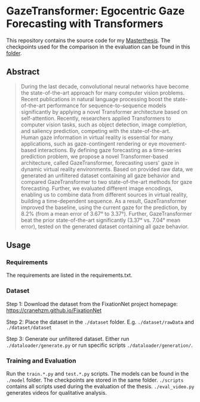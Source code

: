 # GazeTransformer: Egocentric Gaze Forecasting with Transformers
This repository contains the source code for my [Masterthesis](https://drive.google.com/file/d/1HMXRWQW_EImSi00U5RxdOEqee1yyxS6v/view?usp=sharing). The checkpoints used for the comparison in the evaluation can be found in this [folder](https://drive.google.com/drive/folders/10Xq1S9SJA7XwYjRe-4d8AB0d0pNnoMag?usp=sharing).


## Abstract

>During the last decade, convolutional neural networks have become the state-of-the-art approach for many computer vision problems. Recent publications in natural language processing boost the state-of-the-art performance for sequence-to-sequence models significantly by applying a novel Transformer architecture based on self-attention. Recently, researchers applied Transformers to computer vision tasks, such as object detection, image completion, and saliency prediction, competing with the state-of-the-art. <br/>
Human gaze information in virtual reality is essential for many applications, such as gaze-contingent rendering or eye movement-based interactions. By defining gaze forecasting as a time-series prediction problem, we propose a novel Transformer-based architecture, called GazeTransformer, forecasting users' gaze in dynamic virtual reality environments. Based on provided raw data, we generated an unfiltered dataset containing all gaze behavior and compared GazeTransformer to two state-of-the-art methods for gaze forecasting. Further, we evaluated different image encodings, enabling us to combine data from different sources in virtual reality, building a time-dependent sequence. As a result, GazeTransformer improved the baseline, using the current gaze for the prediction, by 8.2\% (from a mean error of 3.67° to 3.37°). Further, GazeTransformer beat the prior state-of-the-art significantly (3.37° vs. 7.04° mean error), tested on the generated dataset containing all gaze behavior.


## Usage

### Requirements
The requirements are listed in the requirements.txt.

### Dataset
Step 1: Download the dataset from the FixationNet project homepage: https://cranehzm.github.io/FixationNet

Step 2: Place the dataset in the `./dataset` folder. E.g. `./dataset/rawData` and `./dataset/dataset`

Step 3: Generate our unfiltered dataset. Either run `./dataloader/generate.py` or run specific scripts `./dataloader/generation/`.

### Training and Evaluation
Run the `train.*.py` and `test.*.py` scripts. The models can be found in the `./model` folder. The checkpoints are stored in the same folder. `./scripts` contains all scripts used during the evaluation of the thesis. `./eval_video.py` generates videos for qualitative analysis.